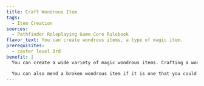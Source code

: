 ```yaml
---
title: Craft Wondrous Item
tags:
  - Item Creation
sources:
  - Pathfinder Roleplaying Game Core Rulebook
flavor_text: You can create wondrous items, a type of magic item.
prerequisites:
  - caster level 3rd
benefit: |
  You can create a wide variety of magic wondrous items. Crafting a wondrous item takes 1 day for each 1,000 gp in its price. To create a wondrous item, you must use up raw materials costing half of its base price. See the magic item creation rules for more information.

  You can also mend a broken wondrous item if it is one that you could make. Doing so costs half the raw materials and half the time it would take to craft that item.
---
```


